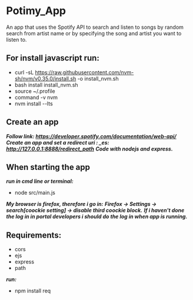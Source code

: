 # Potimy_App
An app that uses the Spotify API to search and listen to songs by random search from artist name or by specifying the song and artist you want to listen to.

## For install javascript run:

* curl -sL https://raw.githubusercontent.com/nvm-sh/nvm/v0.35.0/install.sh -o install_nvm.sh
* bash install install_nvm.sh
* source ~/.profile
* command -v nvm
* nvm install --lts

## Create an app

***Follow link: https://developer.spotify.com/documentation/web-api/***
***Create an app and set a redirect uri : \_es: http://127.0.0.1:8888/redirect_path***
***Code with nodejs and express.***

## When starting the app 

***run in cmd line or terminal:***
* node src/main.js 

***My browser is firefox, therefore i go in:***
***Firefox -> Settings -> search[coockie setting] -> disable third coockie block.***
***If i haven't done the log in in portal developers i should do the log in when app is running.***

## Requirements:
  
* cors
* ejs
* express
* path

***run:***
* npm install req
